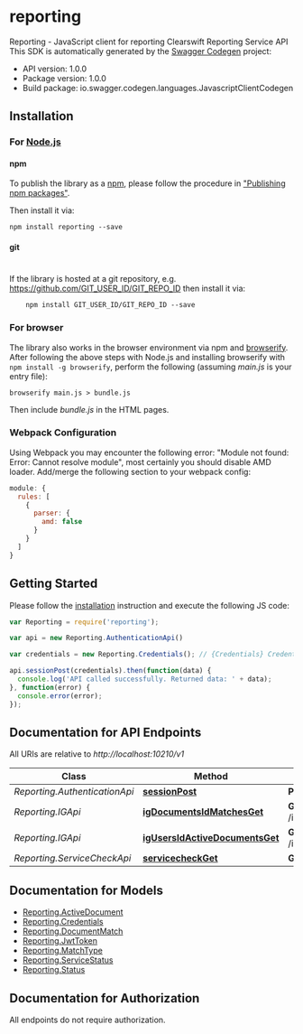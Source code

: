 # reporting

Reporting - JavaScript client for reporting
Clearswift Reporting Service API
This SDK is automatically generated by the [Swagger Codegen](https://github.com/swagger-api/swagger-codegen) project:

- API version: 1.0.0
- Package version: 1.0.0
- Build package: io.swagger.codegen.languages.JavascriptClientCodegen

## Installation

### For [Node.js](https://nodejs.org/)

#### npm

To publish the library as a [npm](https://www.npmjs.com/),
please follow the procedure in ["Publishing npm packages"](https://docs.npmjs.com/getting-started/publishing-npm-packages).

Then install it via:

```shell
npm install reporting --save
```

#### git
#
If the library is hosted at a git repository, e.g.
https://github.com/GIT_USER_ID/GIT_REPO_ID
then install it via:

```shell
    npm install GIT_USER_ID/GIT_REPO_ID --save
```

### For browser

The library also works in the browser environment via npm and [browserify](http://browserify.org/). After following
the above steps with Node.js and installing browserify with `npm install -g browserify`,
perform the following (assuming *main.js* is your entry file):

```shell
browserify main.js > bundle.js
```

Then include *bundle.js* in the HTML pages.

### Webpack Configuration

Using Webpack you may encounter the following error: "Module not found: Error:
Cannot resolve module", most certainly you should disable AMD loader. Add/merge
the following section to your webpack config:

```javascript
module: {
  rules: [
    {
      parser: {
        amd: false
      }
    }
  ]
}
```

## Getting Started

Please follow the [installation](#installation) instruction and execute the following JS code:

```javascript
var Reporting = require('reporting');

var api = new Reporting.AuthenticationApi()

var credentials = new Reporting.Credentials(); // {Credentials} Credentials to authenticate

api.sessionPost(credentials).then(function(data) {
  console.log('API called successfully. Returned data: ' + data);
}, function(error) {
  console.error(error);
});


```

## Documentation for API Endpoints

All URIs are relative to *http://localhost:10210/v1*

Class | Method | HTTP request | Description
------------ | ------------- | ------------- | -------------
*Reporting.AuthenticationApi* | [**sessionPost**](docs/AuthenticationApi.md#sessionPost) | **POST** /session | 
*Reporting.IGApi* | [**igDocumentsIdMatchesGet**](docs/IGApi.md#igDocumentsIdMatchesGet) | **GET** /ig/documents/{id}/matches | 
*Reporting.IGApi* | [**igUsersIdActiveDocumentsGet**](docs/IGApi.md#igUsersIdActiveDocumentsGet) | **GET** /ig/users/{id}/activeDocuments | 
*Reporting.ServiceCheckApi* | [**servicecheckGet**](docs/ServiceCheckApi.md#servicecheckGet) | **GET** /servicecheck | 


## Documentation for Models

 - [Reporting.ActiveDocument](docs/ActiveDocument.md)
 - [Reporting.Credentials](docs/Credentials.md)
 - [Reporting.DocumentMatch](docs/DocumentMatch.md)
 - [Reporting.JwtToken](docs/JwtToken.md)
 - [Reporting.MatchType](docs/MatchType.md)
 - [Reporting.ServiceStatus](docs/ServiceStatus.md)
 - [Reporting.Status](docs/Status.md)


## Documentation for Authorization

 All endpoints do not require authorization.

